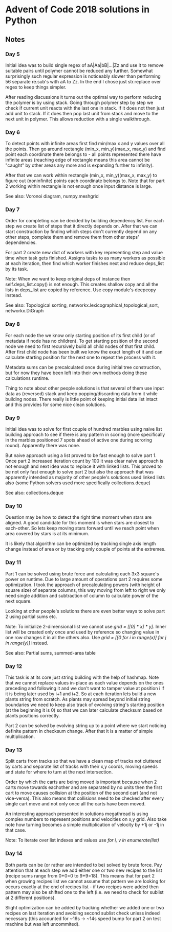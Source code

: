 # Advent of Code 2018 solutions in Python

## Notes

### Day 5

Initial idea was to build single regex of aA|Aa|bB|...|Zz and use it to remove suitable pairs until polymer cannot be reduced any further. Somewhat surprisingly such regular expression is noticeably slower than performing 56 separate re.sub's with aA to Zz. In the end I chose just str.replace over regex to keep things simpler.

After reading discussions it turns out the optimal way to perform reducing the polymer is by using stack. Going through polymer step by step we check if current unit reacts with the last one in stack. If it does not then just add unit to stack. If it does then pop last unit from stack and move to the next unit in polymer. This allows reduction with a single walkthrough.

### Day 6

To detect points with infinite areas first find min/max x and y values over all the points. Then go around rectangle (min_x, min_y)(max_x, max_y) and find point each coordinate there belongs to - all points represented there have infinite areas (reaching edge of rectangle means this area cannot be "caught" by other areas any more and is expanding further to infinity).

After that we can work within rectangle (min_x, min_y)(max_x, max_y) to figure out (noninfinite) points each coordinate belongs to. Note that for part 2 working within rectangle is not enough once input distance is large.

See also: Voronoi diagram, numpy.meshgrid

### Day 7

Order for completing can be decided by building dependency list. For each step we create list of steps that it directly depends on. After that we can start construction by finding which steps don't currently depend on any other steps, complete them and remove them from other steps' dependencies.

For part 2 create new dict of workers with key representing step and value time when task gets finished. Assigns tasks to as many workers as possible at each iteration, then find which worker finishes next and reduce deps_list by its task.

Note: When we want to keep original deps of instance then self.deps_list.copy() is not enough. This creates shallow copy and all the lists in deps_list are copied by reference. Use copy module's deepcopy instead.

See also: Topological sorting, networkx.lexicographical_topological_sort, networkx.DiGraph

### Day 8

For each node the we know only starting position of its first child (or of metadata if node has no children). To get starting position of the second node we need to first recursively build all child nodes of that first child. After first child node has been built we know the exact length of it and can calculate starting position for the next one to repeat the process with it.

Metadata sums can be precalculated once during initial tree construction, but for now they have been left into their own methods doing these calculations runtime.

Thing to note about other people solutions is that several of them use input data as (reversed) stack and keep popping/discarding data from it while building nodes. There really is little point of keeping initial data list intact and this provides for some nice clean solutions.

### Day 9

Initial idea was to solve for first couple of hundred marbles using naive list building approach to see if there is any pattern in scoring (more specifically in the marbles positioned 7 spots ahead of active one during scroring round). Apparently there was none.

But naive approach using a list proved to be fast enough to solve part 1. Once part 2 increased iteration count by 100 it was clear naive approach is not enough and next idea was to replace it with linked lists. This proved to be not only fast enough to solve part 2 but also the approach that was apparently intended as majority of other people's solutions used linked lists also (some Python solvers used more specifically collections.deque)

See also: collections.deque

### Day 10

Question may be how to detect the right time moment when stars are aligned. A good candidate for this moment is when stars are closest to each-other. So lets keep moving stars forward until we reach point when area covered by stars is at its minimum.

It is likely that algorithm can be optimized by tracking single axis length change instead of area or by tracking only couple of points at the extremes.

### Day 11

Part 1 can be solved using brute force and calculating each 3x3 square's power on runtime. Due to large amount of operations part 2 requires some optimization. I took the approach of precalculating powers (with height of square size) of separate columns, this way moving from left to right we only need single addition and subtraction of column to calculate power of the next square.

Looking at other people's solutions there are even better ways to solve part 2 using partial sums etc.

Note: To initialize 2-dimensional list we cannot use *grid = [[0] * x] * y]*. Inner list will be created only once and used by reference so changing value in one row changes it in all the others also. Use *grid = [[0 for i in range(x)] for j in range(y)]* instead.

See also: Partial sums, summed-area table

### Day 12

This task is at its core just string building with the help of hashmap. Note that we cannot replace values in-place as each value depends on the ones preceding and following it and we don't want to tamper value at position i if it is being later used by i+1 and i+2. So at each iteration lets build a new plants string from scratch. As plants may spread beyond initial string boundaries we need to keep also track of evolving string's starting position (at the beginning it is 0) so that we can later calculate checksum based on plants positions correctly.

Part 2 can be solved by evolving string up to a point where we start noticing definite pattern in checksum change. After that it is a matter of simple multiplication.

### Day 13

Split carts from tracks so that we have a clean map of tracks not cluttered by carts and separate list of tracks with their x,y coords, moving speeds and state for where to turn at the next intersection.

Order by which the carts are being moved is important because when 2 carts move towards eachother and are separated by no units then the first cart to move causes collision at the position of the second cart (and not vice-versa). This also means that collisions need to be checked after every single cart move and not only once all the carts have been moved.

An interesting approach presented in solutions megathread is using complex numbers to represent positions and velocities on x,y grid. Also take note how turning becomes a simple multiplication of velocity by +1j or -1j in that case.

Note: To iterate over list indexes and values use *for i, v in enumerate(list)*

### Day 14

Both parts can be (or rather are intended to be) solved by brute force. Pay attention that at each step we add either one or two new recipes to the list (recipe sums range from 0+0=0 to 9+9=18). This means that for part 2 when growing recipes list we cannot assume that pattern we are looking for occurs exactly at the end of recipes list - if two recipes were added then pattern may also be shifted one to the left (i.e. we need to check for sublist at 2 different positions).

Slight optimization can be added by tracking whether we added one or two recipes on last iteration and avoiding second sublist check unless indeed necessary (this accounted for ~16s -> ~14s speed bump for part 2 on test machine but was left uncommited).
